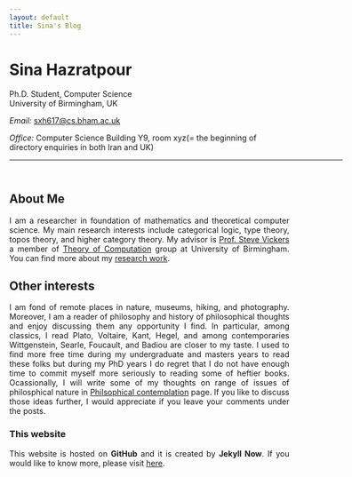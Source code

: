 ```yaml
---
layout: default
title: Sina's Blog
---
```




# Sina Hazratpour    
Ph.D. Student, Computer Science <br>
University of Birmingham, UK <br>

<!-- <em>Curriculum Vitae: </em><a href="">PDF</a>  <small>(September, 2017)</small> <br> -->
<em>Email: </em><a href="mailto:sxh617@cs.bham.ac.uk">sxh617@cs.bham.ac.uk</a> <br>
<!--|<a href="mailto:blahblah@gmail.com">blahblah@gmail.com</a> <br> -->
<em>Office: </em>Computer Science Building Y9, room xyz(= the beginning of directory enquiries in both Iran and UK)  <br>
<!-- <p><a href="http://doodle.com/sina" target="_blank">Meet me!</a> | <a href="http://flask.io/yoUm1" target="_blank">Assign me a task!</a> (please let me know you've added something!)</p> -->
<hr width="600px">

<hr style="height:10pt; visibility:hidden;" />

## About Me 

<p align="justify" style="max-width:600px">
I am a researcher in foundation of mathematics and theoretical computer science. My main research interests include categorical logic, type theory, topos theory, and higher category theory. My advisor is <a href="https://www.cs.bham.ac.uk/~sjv/">Prof. Steve Vickers</a> a member of <a href="https://www.cs.bham.ac.uk/research/groupings/theory/">Theory of Computation</a> group at University of Birmingham. You can find more about my <a href="/Research">research work</a>. 
</p>



## Other interests 
<p align="justify" style="max-width:600px">
I am fond of remote places in nature, museums, hiking, and photography. Moreover, I am a reader of philosophy and history of philosophical thoughts and enjoy discussing them any opportunity I find. In particular, among classics, I read Plato, Voltaire, Kant, Hegel, and among contemporaries Wittgenstein, Searle, Foucault, and Badiou are closer to my taste. I used to find more free time during my undergraduate and masters years to read these folks but during my PhD years I do regret that I do not have enough time to commit myself more seriously to reading some of heftier books. Ocassionally, I will write some of my thoughts on range of issues of philosphical nature in <a href="/peripatetic-thoughts">Philsophical contemplation</a> page. If you like to discuss those ideas further, I would appreciate if you leave your comments under the posts. 
</p>

### This website 
<p align="justify" style="max-width:600px">
This website is hosted on <b>GitHub</b> and it is created by <b>Jekyll Now</b>. If you would like to know more, please visit <a href="/Jekyll">here</a>. 
</p>
	




